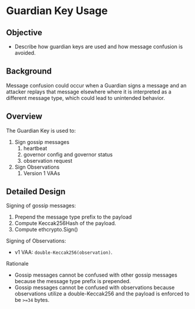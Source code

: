 # Guardian Key Usage

## Objective

- Describe how guardian keys are used and how message confusion is avoided.

## Background

Message confusion could occur when a Guardian signs a message and an attacker replays that message elsewhere where it is interpreted as a different message type, which could lead to unintended behavior.

## Overview

The Guardian Key is used to:

1. Sign gossip messages
   1. heartbeat
   2. governor config and governor status
   3. observation request
2. Sign Observations
   1. Version 1 VAAs

## Detailed Design

Signing of gossip messages:

1. Prepend the message type prefix to the payload
2. Compute Keccak256Hash of the payload.
3. Compute ethcrypto.Sign()

Signing of Observations:

- v1 VAA: `double-Keccak256(observation)`.

Rationale

- Gossip messages cannot be confused with other gossip messages because the message type prefix is prepended.
- Gossip messages cannot be confused with observations because observations utilize a double-Keccak256 and the payload is enforced to be `>=34` bytes.
